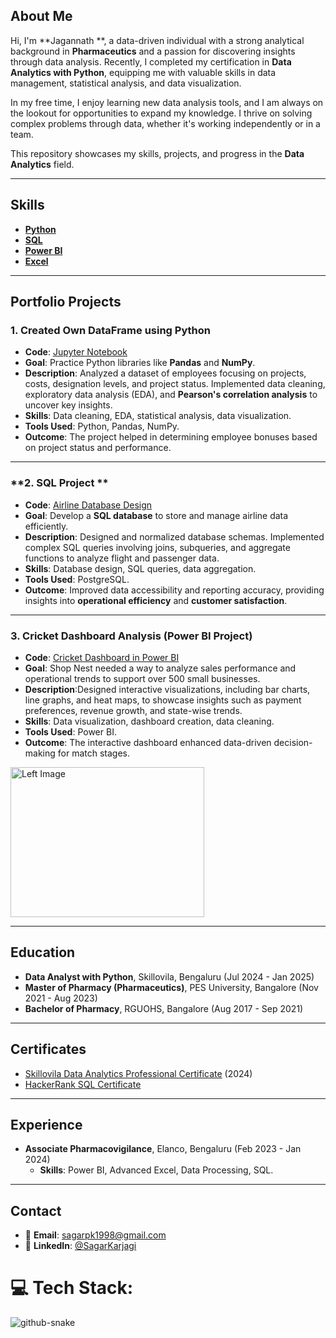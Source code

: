 ## **About Me**
Hi, I'm **Jagannath **, a data-driven individual with a strong analytical background in **Pharmaceutics** and a passion for discovering insights through data analysis. Recently, I completed my certification in **Data Analytics with Python**, equipping me with valuable skills in data management, statistical analysis, and data visualization. 

In my free time, I enjoy learning new data analysis tools, and I am always on the lookout for opportunities to expand my knowledge. I thrive on solving complex problems through data, whether it's working independently or in a team.

This repository showcases my skills, projects, and progress in the **Data Analytics** field.

---

## **Skills**
-  **[Python](https://github.com/Jagannathro/Capstone_Python)**
-  **[SQL](https://github.com/Jagannathro/SQL_Project)**
-  **[Power BI](https://github.com/Jagannathro/Diversity-and-Inclusion)**
-  **[Excel](https://github.com/Jagannathro/Excel-Project)**

---

## **Portfolio Projects**
### **1. Created Own DataFrame using Python**
- **Code**: [Jupyter Notebook]([https://github.com/SagarKarjagi/Python/blob/main/Python%20Capstone%20project.ipynb](https://github.com/Jagannathro/Capstone_Python))
- **Goal**: Practice Python libraries like **Pandas** and **NumPy**.
- **Description**: Analyzed a dataset of employees focusing on projects, costs, designation levels, and project status. Implemented data cleaning, exploratory data analysis (EDA), and **Pearson's correlation analysis** to uncover key insights.
- **Skills**: Data cleaning, EDA, statistical analysis, data visualization.
- **Tools Used**: Python, Pandas, NumPy.
- **Outcome**: The project helped in determining employee bonuses based on project status and performance.

---
### **2. SQL Project **
- **Code**: [Airline Database Design]([https://github.com/SagarKarjagi/SQL/blob/main/Airline%20Database.docx](https://github.com/Jagannathro/SQL_Project))
- **Goal**: Develop a **SQL database** to store and manage airline data efficiently.
- **Description**: Designed and normalized database schemas. Implemented complex SQL queries involving joins, subqueries, and aggregate functions to analyze flight and passenger data.
- **Skills**: Database design, SQL queries, data aggregation.
- **Tools Used**: PostgreSQL.
- **Outcome**: Improved data accessibility and reporting accuracy, providing insights into **operational efficiency** and **customer satisfaction**.

---
### **3. Cricket Dashboard Analysis (Power BI Project)**
- **Code**: [Cricket Dashboard in Power BI](https://github.com/SagarKarjagi/Power-BI/blob/main/Cricket_Dashboard.pbix)
- **Goal**: Shop Nest needed a way to analyze sales performance and operational trends to support over 500 small businesses.
- **Description**:Designed interactive visualizations, including bar charts, line graphs, and heat maps, to showcase insights such as payment preferences, revenue growth, and state-wise trends.
- **Skills**: Data visualization, dashboard creation, data cleaning.
- **Tools Used**: Power BI.
- **Outcome**: The interactive dashboard enhanced data-driven decision-making for match stages.
  
<img src="[https://github.com/SagarKarjagi/Power-BI/blob/main/Cricket_Dashboard.png](https://github.com/Jagannathro/Shopnest_Data_Analysis__by_Powerbi/blob/main/d1.png)" alt="Left Image" width="310" height="240"/> 

---

## **Education**
- **Data Analyst with Python**, Skillovila, Bengaluru (Jul 2024 - Jan 2025)
- **Master of Pharmacy (Pharmaceutics)**, PES University, Bangalore (Nov 2021 - Aug 2023)
- **Bachelor of Pharmacy**, RGUOHS, Bangalore (Aug 2017 - Sep 2021)

---

## **Certificates**
- [Skillovila Data Analytics Professional Certificate](https://github.com/SagarKarjagi/SagarKarjagi/blob/main/Sagar_Anlayst_certificate.pdf) (2024)
- [HackerRank SQL Certificate](https://www.hackerrank.com/profile/sagarpk1998)

---

## **Experience**
- **Associate Pharmacovigilance**, Elanco, Bengaluru (Feb 2023 - Jan 2024)
  - **Skills**: Power BI, Advanced Excel, Data Processing, SQL.

---

## **Contact**
- 📧 **Email**: sagarpk1998@gmail.com
- 💼 **LinkedIn**: [@SagarKarjagi](https://www.linkedin.com/in/sagarkarjagi/)


# 💻 Tech Stack:


<picture>
  <source media="(prefers-color-scheme: dark)" srcset="https://raw.githubusercontent.com/tobiasmeyhoefer/tobiasmeyhoefer/output/github-snake-dark.svg" />
  <source media="(prefers-color-scheme: light)" srcset="https://raw.githubusercontent.com/tobiasmeyhoefer/tobiasmeyhoefer/output/github-snake.svg" />
  <img alt="github-snake" src="https://raw.githubusercontent.com/tobiasmeyhoefer/tobiasmeyhoefer/output/github-snake.svg" />
</picture>
